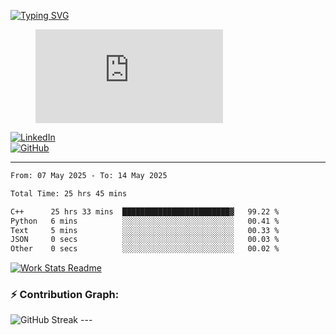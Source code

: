 [![Typing SVG](https://readme-typing-svg.herokuapp.com?font=Fira+Code&color=%2336BCF7&lines=Hi+there!+%F0%9F%91%8B;I+am+a+Computer+Science+Undergrad+at+IIT+Kharagpur;Thankyou+for+visiting+my+github+profile)](https://github.com/sesiii)


<figure><embed src="https://wakatime.com/share/@81d5e6c4-c575-43e6-9a9e-85ed25517f53/42cf003a-18dd-42ef-bded-df01146821f2.svg"></embed></figure>


[![LinkedIn](https://img.shields.io/badge/LinkedIn-0077B5?style=for-the-badge&logo=linkedin&logoColor=white)](https://www.linkedin.com/in/sesidadi)  
[![GitHub](https://img.shields.io/badge/GitHub-181717?style=for-the-badge&logo=github&logoColor=white)](https://github.com/sesiii)



---
<!--START_SECTION:waka-->

```txt
From: 07 May 2025 - To: 14 May 2025

Total Time: 25 hrs 45 mins

C++      25 hrs 33 mins  ████████████████████████▓   99.22 %
Python   6 mins          ░░░░░░░░░░░░░░░░░░░░░░░░░   00.41 %
Text     5 mins          ░░░░░░░░░░░░░░░░░░░░░░░░░   00.33 %
JSON     0 secs          ░░░░░░░░░░░░░░░░░░░░░░░░░   00.03 %
Other    0 secs          ░░░░░░░░░░░░░░░░░░░░░░░░░   00.02 %
```

<!--END_SECTION:waka-->


[![Work Stats Readme](https://github.com/sesiii/sesiii/actions/workflows/main.yml/badge.svg)](https://github.com/sesiii/sesiii/actions/workflows/main.yml)

### ⚡ Contribution Graph:

<img src="https://streak-stats.demolab.com/?user=sesiii&theme=radical" alt="GitHub Streak" />
---
